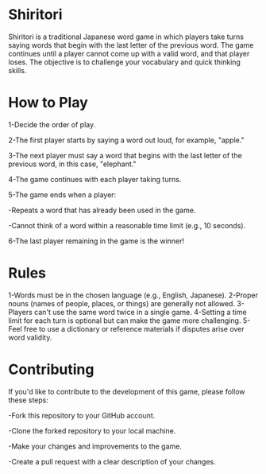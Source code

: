 # Shiritori
Shiritori is a traditional Japanese word game in which players take turns saying words that begin with the last letter of the previous word. The game continues until a player cannot come up with a valid word, and that player loses. The objective is to challenge your vocabulary and quick thinking skills.

# How to Play

1-Decide the order of play.

2-The first player starts by saying a word out loud, for example, "apple."

3-The next player must say a word that begins with the last letter of the previous word, in this case, "elephant."

4-The game continues with each player taking turns.

5-The game ends when a player:

-Repeats a word that has already been used in the game.

-Cannot think of a word within a reasonable time limit (e.g., 10 seconds).

6-The last player remaining in the game is the winner!

# Rules

1-Words must be in the chosen language (e.g., English, Japanese).
2-Proper nouns (names of people, places, or things) are generally not allowed.
3-Players can't use the same word twice in a single game.
4-Setting a time limit for each turn is optional but can make the game more challenging.
5-Feel free to use a dictionary or reference materials if disputes arise over word validity.

# Contributing

If you'd like to contribute to the development of this game, please follow these steps:

-Fork this repository to your GitHub account.

-Clone the forked repository to your local machine.

-Make your changes and improvements to the game.

-Create a pull request with a clear description of your changes.
